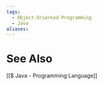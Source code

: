 ```yaml
---
tags:
  - Object-Oriented-Programming
  - Java
aliases:
---
```



# See Also
[[$ Java - Programming Language]]
